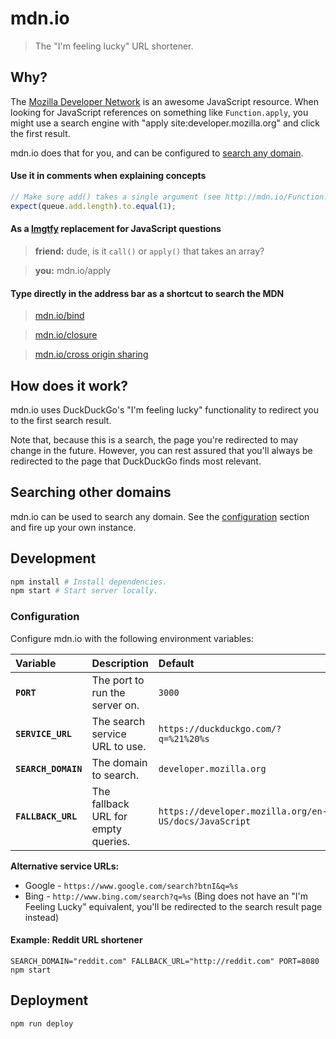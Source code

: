 # mdn.io

> The "I'm feeling lucky" URL shortener.

## Why?

The [Mozilla Developer Network] is an awesome JavaScript resource. When looking for JavaScript references on something like `Function.apply`, you might use a search engine with "apply site:developer.mozilla.org" and click the first result.

mdn.io does that for you, and can be configured to [search any domain](#searching-other-domains).

#### Use it in comments when explaining concepts

```javascript
// Make sure add() takes a single argument (see http://mdn.io/Function.length)
expect(queue.add.length).to.equal(1);
```

#### As a [lmgtfy] replacement for JavaScript questions

> **friend:** dude, is it `call()` or `apply()` that takes an array?

> **you:** mdn.io/apply

#### Type directly in the address bar as a shortcut to search the MDN

> [mdn.io/bind](http://mdn.io/bind)

> [mdn.io/closure](http://mdn.io/closure)

> [mdn.io/cross origin sharing](http://mdn.io/cross%20origin%20sharing)

## How does it work?

mdn.io uses DuckDuckGo's "I'm feeling lucky" functionality to redirect you to the first search result.

Note that, because this is a search, the page you're redirected to may change in the future. However, you can rest assured that you'll always be redirected to the page that DuckDuckGo finds most relevant.

## Searching other domains

mdn.io can be used to search any domain. See the [configuration](#configuration) section and fire up your own instance.

## Development

```sh
npm install # Install dependencies.
npm start # Start server locally.
```

### Configuration

Configure mdn.io with the following environment variables:

| Variable            | Description                                          | Default                                               |
|:------------------- |:---------------------------------------------------- |:----------------------------------------------------- |
| **`PORT`**          | The port to run the server on.                       | `3000`                                                |
| **`SERVICE_URL`**   | The search service URL to use.                       | `https://duckduckgo.com/?q=%21%20%s`                  |
| **`SEARCH_DOMAIN`** | The domain to search.                                | `developer.mozilla.org`                               |
| **`FALLBACK_URL`**  | The fallback URL for empty queries.                  | `https://developer.mozilla.org/en-US/docs/JavaScript` |

**Alternative service URLs:**

* Google - `https://www.google.com/search?btnI&q=%s`
* Bing - `http://www.bing.com/search?q=%s` (Bing does not have an "I'm Feeling Lucky" equivalent, you'll be redirected to the search result page instead)

#### Example: Reddit URL shortener

`SEARCH_DOMAIN="reddit.com" FALLBACK_URL="http://reddit.com" PORT=8080 npm start`

## Deployment

```sh
npm run deploy
```

[lmgtfy]: http://lmgtfy.com/?q=mdn%20apply
[Mozilla Developer Network]: https://developer.mozilla.org/en-US/
[Google Web Search API]: https://developers.google.com/web-search/docs/
